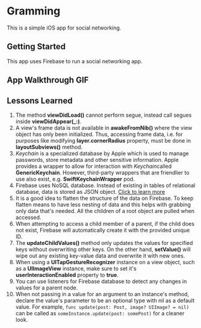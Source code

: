 # Gramming

This is a simple iOS app for social networking.

## Getting Started

This app uses Firebase to run a social networking app.

## App Walkthrough GIF

## Lessons Learned
1. The method **viewDidLoad()** cannot perform segue, instead call segues inside **viewDidAppear(_:)**.
2. A view's frame data is not available in **awakeFromNib()** where the view object has only been initialized. Thus, accessing frame data, i.e. for purposes like modifying **layer.cornerRadius** property, must be done in **layoutSubviews()** method.
3. *Keychain* is a specialized database by Apple which is used to manage passwords, store metadata and other sensitive information. Apple provides a wrapper to allow for interaction with *Keychain*called **GenericKeychain**. However, third-party wrappers that are friendlier to use also exist, e.g. **SwiftKeychainWrapper** pod.
4. Firebase uses NoSQL database. Instead of existing in tables of relational database, data is stored as JSON object. [Click to learn more](https://firebase.google.com/docs/database/web/structure-data)
5. It is a good idea to flatten the structure of the data on Firebase. To keep flatten means to have less nesting of data and this helps with grabbing only data that's needed. All the children of a root object are pulled when accessed.
6. When attempting to access a child member of a parent, if the child does not exist, Firebase will automatically create it with the provided unique ID.
7. The **updateChildValues()** method only updates the values for specified keys without overwriting other keys. On the other hand, **setValue()** will wipe out any existing key-value data and overwrite it with new ones.
8. When using a **UITapGestureRecognizer** instance on a view object, such as a **UIImageView** instance, make sure to set it's **userInteractionEnabled** property to **true**.
9. You can use listeners for Firebase database to detect any changes in values for a parent node.
10. When not passing in a value for an argument to an instance's method, declare the value's parameter to be an optional type with nil as a default value. For example, `func update(post: Post, image? UIImage? = nil)` can be called as `someInstance.update(post: somePost)` for a cleaner look.
